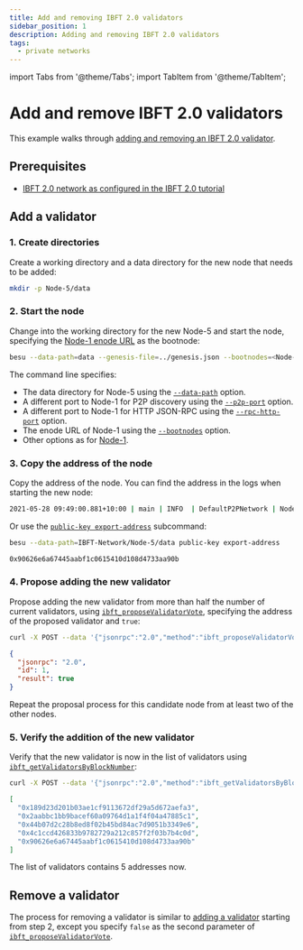 ```yaml
---
title: Add and removing IBFT 2.0 validators
sidebar_position: 1
description: Adding and removing IBFT 2.0 validators
tags:
  - private networks
---
```


import Tabs from '@theme/Tabs';
import TabItem from '@theme/TabItem';

# Add and remove IBFT 2.0 validators

This example walks through [adding and removing an IBFT 2.0 validator](../../how-to/configure/consensus/ibft.md#add-and-remove-validators).

## Prerequisites

- [IBFT 2.0 network as configured in the IBFT 2.0 tutorial](index.md)

## Add a validator

### 1. Create directories

Create a working directory and a data directory for the new node that needs to be added:

```bash
mkdir -p Node-5/data
```

### 2. Start the node

Change into the working directory for the new Node-5 and start the node, specifying the [Node-1 enode URL](index.md#6-start-the-first-node-as-the-bootnode) as the bootnode:

```bash
besu --data-path=data --genesis-file=../genesis.json --bootnodes=<Node-1 Enode URL> --p2p-port=30307 --rpc-http-enabled --rpc-http-api=ETH,NET,IBFT --host-allowlist="*" --rpc-http-cors-origins="all" --rpc-http-port=8549 --profile=ENTERPRISE
```

The command line specifies:

- The data directory for Node-5 using the [`--data-path`](../../../public-networks/reference/cli/options.md#data-path) option.
- A different port to Node-1 for P2P discovery using the [`--p2p-port`](../../../public-networks/reference/cli/options.md#p2p-port) option.
- A different port to Node-1 for HTTP JSON-RPC using the [`--rpc-http-port`](../../../public-networks/reference/cli/options.md#rpc-http-port) option.
- The enode URL of Node-1 using the [`--bootnodes`](../../../public-networks/reference/cli/options.md#bootnodes) option.
- Other options as for [Node-1](index.md#6-start-the-first-node-as-the-bootnode).

### 3. Copy the address of the node

Copy the address of the node. You can find the address in the logs when starting the new node:

```bash
2021-05-28 09:49:00.881+10:00 | main | INFO  | DefaultP2PNetwork | Node address 0x90626e6a67445aabf1c0615410d108d4733aa90b
```

Or use the [`public-key export-address`](../../../public-networks/reference/cli/subcommands.md#export-address) subcommand:

<Tabs>

<TabItem value="Subcommand" label="Subcommand" default>

```bash
besu --data-path=IBFT-Network/Node-5/data public-key export-address
```

</TabItem>

<TabItem value="Output" label="Output">

```bash
0x90626e6a67445aabf1c0615410d108d4733aa90b
```

</TabItem>

</Tabs>

### 4. Propose adding the new validator

Propose adding the new validator from more than half the number of current validators, using [`ibft_proposeValidatorVote`](../../reference/api.md#ibft_proposevalidatorvote), specifying the address of the proposed validator and `true`:

<Tabs>

<TabItem value="curl HTTP request" label="curl HTTP request" default>

```bash
curl -X POST --data '{"jsonrpc":"2.0","method":"ibft_proposeValidatorVote","params":["0x90626e6a67445aabf1c0615410d108d4733aa90b", true], "id":1}' http://127.0.0.1:8545/ -H "Content-Type: application/json"
```

</TabItem>

<TabItem value="JSON result" label="JSON result">

```json
{
  "jsonrpc": "2.0",
  "id": 1,
  "result": true
}
```
</TabItem>

</Tabs>

Repeat the proposal process for this candidate node from at least two of the other nodes.

### 5. Verify the addition of the new validator

Verify that the new validator is now in the list of validators using [`ibft_getValidatorsByBlockNumber`](../../reference/api.md#ibft_getvalidatorsbyblocknumber):

<Tabs>

<TabItem value="curl HTTP request" label="curl HTTP request" default>

```bash
curl -X POST --data '{"jsonrpc":"2.0","method":"ibft_getValidatorsByBlockNumber","params":["latest"], "id":1}' http://127.0.0.1:8545/ -H "Content-Type: application/json"
```
</TabItem>

<TabItem value="JSON result" label="JSON result">

```json
[
  "0x189d23d201b03ae1cf9113672df29a5d672aefa3",
  "0x2aabbc1bb9bacef60a09764d1a1f4f04a47885c1",
  "0x44b07d2c28b8ed8f02b45bd84ac7d9051b3349e6",
  "0x4c1ccd426833b9782729a212c857f2f03b7b4c0d",
  "0x90626e6a67445aabf1c0615410d108d4733aa90b"
]
```
</TabItem>

</Tabs>

The list of validators contains 5 addresses now.

## Remove a validator

The process for removing a validator is similar to [adding a validator](#add-a-validator) starting from step 2, except you specify `false` as the second parameter of [`ibft_proposeValidatorVote`](../../reference/api.md#ibft_proposevalidatorvote).
